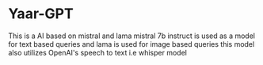 # Yaar-GPT
This is a AI based on mistral and lama 
mistral 7b instruct is used as a model for text based queries and lama is used for image based queries 
this model also utilizes OpenAI's speech to text i.e whisper model
